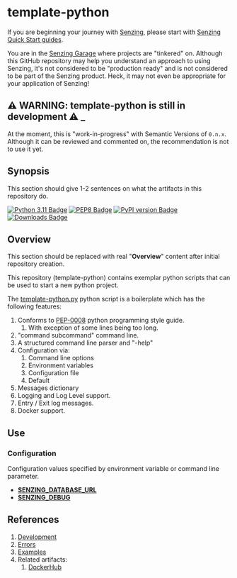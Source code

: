 # template-python

If you are beginning your journey with [Senzing],
please start with [Senzing Quick Start guides].

You are in the [Senzing Garage] where projects are "tinkered" on.
Although this GitHub repository may help you understand an approach to using Senzing,
it's not considered to be "production ready" and is not considered to be part of the Senzing product.
Heck, it may not even be appropriate for your application of Senzing!

## :warning: WARNING: template-python is still in development :warning: _

At the moment, this is "work-in-progress" with Semantic Versions of `0.n.x`.
Although it can be reviewed and commented on,
the recommendation is not to use it yet.

## Synopsis

This section should give 1-2 sentences on what the artifacts in this repository do.

[![Python 3.11 Badge]][Python 3.11]
[![PEP8 Badge]][PEP8]
[![PyPI version Badge]][PyPi version]
[![Downloads Badge]][Downloads]

## Overview

This section should be replaced with real "**Overview**" content after initial repository creation.

This repository (template-python) contains exemplar python scripts that can be used to start a new python project.

The [template-python.py] python script is a boilerplate which has the following features:

1. Conforms to [PEP-0008] python programming style guide.
    1. With exception of some lines being too long.
1. "command subcommand" command line.
1. A structured command line parser and "-help"
1. Configuration via:
    1. Command line options
    1. Environment variables
    1. Configuration file
    1. Default
1. Messages dictionary
1. Logging and Log Level support.
1. Entry / Exit log messages.
1. Docker support.

## Use

### Configuration

Configuration values specified by environment variable or command line parameter.

- **[SENZING_DATABASE_URL]**
- **[SENZING_DEBUG]**

## References

1. [Development]
1. [Errors]
1. [Examples]
1. Related artifacts:
    1. [DockerHub]

[Development]: docs/development.md
[DockerHub]: https://hub.docker.com/r/senzing/template-python
[Downloads Badge]: https://static.pepy.tech/badge/template-python
[Downloads]: https://pepy.tech/project/template-python
[Errors]: docs/errors.md
[Examples]: docs/examples.md
[PEP-0008]: https://github.com/senzing-garage/knowledge-base/blob/main/WHATIS/pep-0008.md
[PEP8 Badge]: https://img.shields.io/badge/code%20style-pep8-orange.svg
[PEP8]: https://www.python.org/dev/peps/pep-0008/
[PyPI version Badge]: https://badge.fury.io/py/template-python.svg
[PyPi version]: https://badge.fury.io/py/template-python
[Python 3.11 Badge]: https://img.shields.io/badge/python-3.6-blue.svg
[Python 3.11]: https://www.python.org/downloads/release/python-3110/
[Senzing Garage]: https://github.com/senzing-garage
[Senzing Quick Start guides]: https://docs.senzing.com/quickstart/
[SENZING_DATABASE_URL]: https://github.com/senzing-garage/knowledge-base/blob/main/lists/environment-variables.md#senzing_database_url
[SENZING_DEBUG]: https://github.com/senzing-garage/knowledge-base/blob/main/lists/environment-variables.md#senzing_debug
[Senzing]: https://senzing.com/
[template-python.py]: template-python.py
